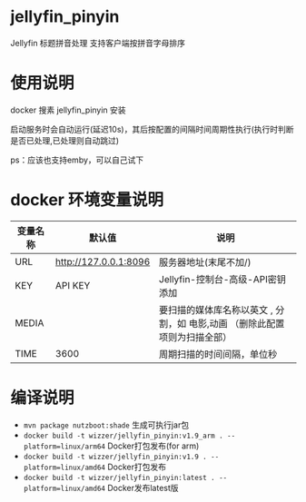 # jellyfin_pinyin
Jellyfin 标题拼音处理 支持客户端按拼音字母排序
# 使用说明
docker 搜素 jellyfin_pinyin 安装

启动服务时会自动运行(延迟10s)，其后按配置的间隔时间周期性执行(执行时判断是否已处理,已处理则自动跳过)

ps：应该也支持emby，可以自己试下

# docker 环境变量说明

变量名称 | 默认值 | 说明
----|------|----
URL | http://127.0.0.1:8096  | 服务器地址(末尾不加/)
KEY | API KEY  | Jellyfin-控制台-高级-API密钥 添加
MEDIA |   | 要扫描的媒体库名称以英文 , 分割，如 电影,动画 （删除此配置项则为扫描全部）
TIME | 3600  | 周期扫描的时间间隔，单位秒


# 编译说明

* `mvn package nutzboot:shade` 生成可执行jar包
* `docker build -t wizzer/jellyfin_pinyin:v1.9_arm . --platform=linux/arm64` Docker打包发布(for arm)
* `docker build -t wizzer/jellyfin_pinyin:v1.9 . --platform=linux/amd64` Docker打包发布
* `docker build -t wizzer/jellyfin_pinyin:latest . --platform=linux/amd64` Docker发布latest版
